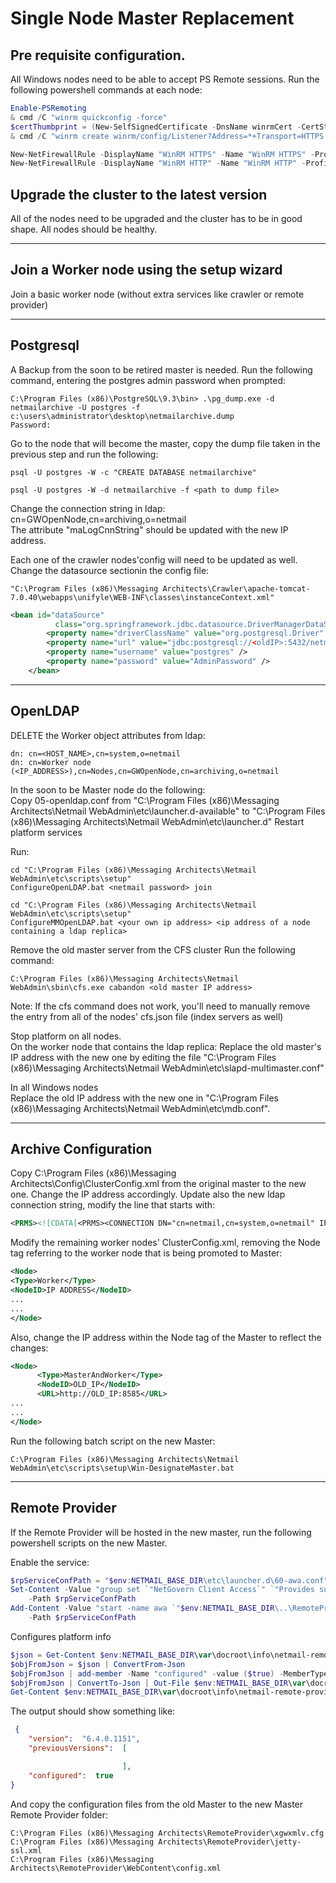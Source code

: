 # Single Node Master Replacement

## Pre requisite configuration.

All Windows nodes need to be able to accept PS Remote sessions.  Run the following powershell commands at each node:

```powershell
Enable-PSRemoting
& cmd /C "winrm quickconfig -force"
$certThumbprint = (New-SelfSignedCertificate -DnsName winrmCert -CertStoreLocation Cert:\LocalMachine\My).Thumbprint
& cmd /C "winrm create winrm/config/Listener?Address=*+Transport=HTTPS @{Hostname=`"winrmCert`"; CertificateThumbprint=`"$certThumbprint`"}"

New-NetFirewallRule -DisplayName "WinRM HTTPS" -Name "WinRM HTTPS" -Profile Any -LocalPort 5986 -Protocol TCP
New-NetFirewallRule -DisplayName "WinRM HTTP" -Name "WinRM HTTP" -Profile Any -LocalPort 5985 -Protocol TCP
```

## Upgrade the cluster to the latest version

All of the nodes need to be upgraded and the cluster has to be in good shape.  All nodes should be healthy.

---

## Join a Worker node using the setup wizard

Join a basic worker node (without extra services like crawler or remote provider)

---

## Postgresql

A Backup from the soon to be retired master is needed.  Run the following command, entering the postgres admin password when prompted:

```dos
C:\Program Files (x86)\PostgreSQL\9.3\bin> .\pg_dump.exe -d netmailarchive -U postgres -f c:\users\administrator\desktop\netmailarchive.dump
Password:
```

Go to the node that will become the master, copy the dump file taken in the previous step and run the following:

```dos
psql -U postgres -W -c "CREATE DATABASE netmailarchive"
```

```dos
psql -U postgres -W -d netmailarchive -f <path to dump file>
```

Change the connection string in ldap:
cn=GWOpenNode,cn=archiving,o=netmail  
The attribute "maLogCnnString" should be updated with the new IP address.

Each one of the crawler nodes'config will need to be updated as well.  Change the datasource sectionin the config file:

```dos
"C:\Program Files (x86)\Messaging Architects\Crawler\apache-tomcat-7.0.40\webapps\unifyle\WEB-INF\classes\instanceContext.xml"
```

```xml
<bean id="dataSource"
          class="org.springframework.jdbc.datasource.DriverManagerDataSource">
        <property name="driverClassName" value="org.postgresql.Driver" />
        <property name="url" value="jdbc:postgresql://<oldIP>:5432/netmailarchive" />
        <property name="username" value="postgres" />
        <property name="password" value="AdminPassword" />
    </bean>
```

---

## OpenLDAP

DELETE the Worker object attributes from ldap:

```ldif
dn: cn=<HOST_NAME>,cn=system,o=netmail
dn: cn=Worker node (<IP_ADDRESS>),cn=Nodes,cn=GWOpenNode,cn=archiving,o=netmail
```

In the soon to be Master node do the following:  
Copy 05-openldap.conf from "C:\Program Files (x86)\Messaging Architects\Netmail WebAdmin\etc\launcher.d-available" to "C:\Program Files (x86)\Messaging Architects\Netmail WebAdmin\etc\launcher.d"
Restart platform services

Run:

```dos
cd "C:\Program Files (x86)\Messaging Architects\Netmail WebAdmin\etc\scripts\setup"
ConfigureOpenLDAP.bat <netmail password> join
```

```dos
cd "C:\Program Files (x86)\Messaging Architects\Netmail WebAdmin\etc\scripts\setup"
ConfigureMMOpenLDAP.bat <your own ip address> <ip address of a node containing a ldap replica>
```

Remove the old master server from the CFS cluster
Run the following command:

```dos
C:\Program Files (x86)\Messaging Architects\Netmail WebAdmin\sbin\cfs.exe cabandon <old master IP address>
```

Note: If the cfs command does not work, you'll need to manually remove the entry from all of the nodes' cfs.json file (index servers as well)

Stop platform on all nodes.  
On the worker node that contains the ldap replica: Replace the old master's IP address with the new one by editing the file "C:\Program Files (x86)\Messaging Architects\Netmail WebAdmin\etc\slapd-multimaster.conf"

In all Windows nodes  
Replace the old IP address with the new one in "C:\Program Files (x86)\Messaging Architects\Netmail WebAdmin\etc\mdb.conf".

---

## Archive Configuration

Copy C:\Program Files (x86)\Messaging Architects\Config\ClusterConfig.xml from the original master to the new one.  Change the IP address accordingly.  Update also the new ldap connection string, modify the line that starts with:

```xml
<PRMS><![CDATA[<PRMS><CONNECTION DN="cn=netmail,cn=system,o=netmail" IP="OLD_IP"
```

Modify the remaining worker nodes' ClusterConfig.xml, removing the Node tag referring to the worker node that is being promoted to Master:

```xml
<Node>
<Type>Worker</Type>
<NodeID>IP ADDRESS</NodeID>
...
...
</Node>
```

Also, change the IP address within the Node tag of the Master to reflect the changes:

```xml
<Node>
      <Type>MasterAndWorker</Type>
      <NodeID>OLD_IP</NodeID>
      <URL>http://OLD_IP:8585</URL>
...
...
</Node>
```

Run the following batch script on the new Master:

```dos
C:\Program Files (x86)\Messaging Architects\Netmail WebAdmin\etc\scripts\setup\Win-DesignateMaster.bat
```

---

## Remote Provider

If the Remote Provider will be hosted in the new master, run the following powershell scripts on the new Master.

Enable the service:

```powershell
$rpServiceConfPath = "$env:NETMAIL_BASE_DIR\etc\launcher.d\60-awa.conf"
Set-Content -Value "group set `"NetGovern Client Access`" `"Provides support for client access to NetGovern`"" `
    -Path $rpServiceConfPath
Add-Content -Value "start -name awa `"$env:NETMAIL_BASE_DIR\..\RemoteProvider\XAWAService.exe`"" `
    -Path $rpServiceConfPath
```

Configures platform info

```powershell
$json = Get-Content $env:NETMAIL_BASE_DIR\var\docroot\info\netmail-remote-provider
$objFromJson = $json | ConvertFrom-Json
$objFromJson | add-member -Name "configured" -value ($true) -MemberType NoteProperty
$objFromJson | ConvertTo-Json | Out-File $env:NETMAIL_BASE_DIR\var\docroot\info\netmail-remote-provider -Encoding ascii
Get-Content $env:NETMAIL_BASE_DIR\var\docroot\info\netmail-remote-provider
```

The output should show something like:

```json
 {
    "version":  "6.4.0.1151",
    "previousVersions":  [

                         ],
    "configured":  true
}
```

And copy the configuration files from the old Master to the new Master Remote Provider folder:

```dos
C:\Program Files (x86)\Messaging Architects\RemoteProvider\xgwxmlv.cfg
C:\Program Files (x86)\Messaging Architects\RemoteProvider\jetty-ssl.xml
C:\Program Files (x86)\Messaging Architects\RemoteProvider\WebContent\config.xml
```
